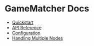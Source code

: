 # GameMatcher Docs

- [Quickstart](./quickstart.md)
- [API Reference](./api.md)
- [Configuration](./configuration.md)
- [Handling Multiple Nodes](./nodes.md)
